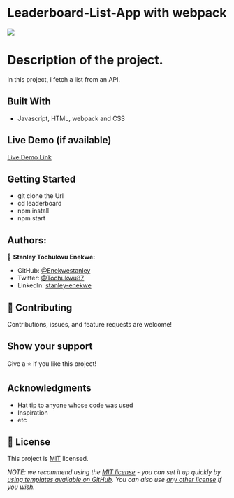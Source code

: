 # Leaderboard-List-App with webpack 
![](https://img.shields.io/badge/Microverse-blueviolet)

# Description of the project.

In this project, i fetch a list from an API.

## Built With

- Javascript, HTML, webpack and CSS  

## Live Demo (if available)

[Live Demo Link](https://enekwestanley.github.io/leaderboard/dist/)


## Getting Started

- git clone the Url
- cd leaderboard
- npm install
- npm start

## Authors:

👤 **Stanley Tochukwu Enekwe:**
- GitHub: [@Enekwestanley](https://github.com/Enekwestanley)
- Twitter: [@Tochukwu87](https://twitter.com/tochukwu87)
- LinkedIn: [stanley-enekwe](https://www.linkedin.com/in/stanley-enekwe-285104230/)


## 🤝 Contributing

Contributions, issues, and feature requests are welcome!

## Show your support

Give a ⭐️ if you like this project!

## Acknowledgments

- Hat tip to anyone whose code was used
- Inspiration
- etc

## 📝 License

This project is [MIT](./MIT.md) licensed.

_NOTE: we recommend using the [MIT license](https://choosealicense.com/licenses/mit/) - you can set it up quickly by [using templates available on GitHub](https://docs.github.com/en/communities/setting-up-your-project-for-healthy-contributions/adding-a-license-to-a-repository). You can also use [any other license](https://choosealicense.com/licenses/) if you wish._

